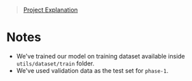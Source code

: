 

> [Project Explanation](https://github.com/HamedBabaei/ML992)

# Notes

* We've trained our model on training dataset available inside `utils/dataset/train` folder.
* We've used validation data as the test set for `phase-1`.